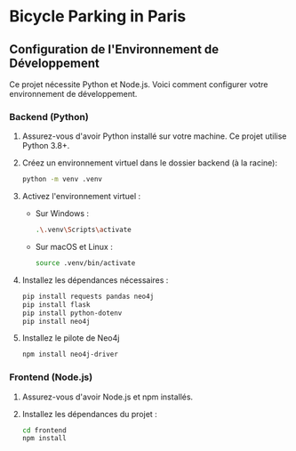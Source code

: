 # Bicycle Parking in Paris 

## Configuration de l'Environnement de Développement

Ce projet nécessite Python et Node.js. Voici comment configurer votre environnement de développement.

### Backend (Python)

1. Assurez-vous d'avoir Python installé sur votre machine. Ce projet utilise Python 3.8+.

2. Créez un environnement virtuel dans le dossier backend (à la racine):
    ```bash
    python -m venv .venv
    ```

3. Activez l'environnement virtuel :
    - Sur Windows :
        ```bash
        .\.venv\Scripts\activate
        ```
    - Sur macOS et Linux :
        ```bash
        source .venv/bin/activate
        ```

4. Installez les dépendances nécessaires :
    ```bash
    pip install requests pandas neo4j
    pip install flask
    pip install python-dotenv
    pip install neo4j
    ```

5. Installez le pilote de Neo4j 
    ```bash
    npm install neo4j-driver
    ```


### Frontend (Node.js)

1. Assurez-vous d'avoir Node.js et npm installés.

2. Installez les dépendances du projet :
    ```bash
    cd frontend
    npm install
    ```